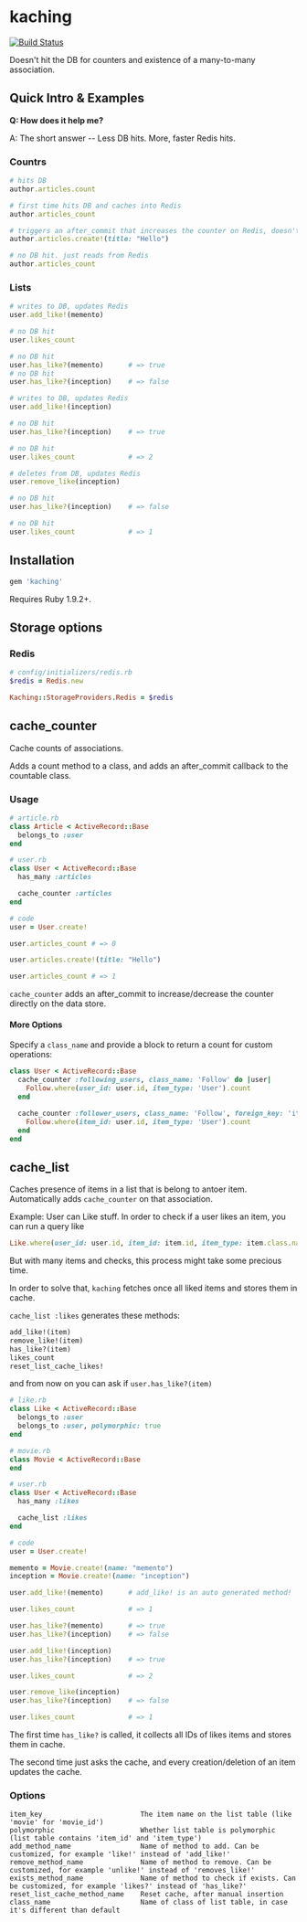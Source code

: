 # kaching

[![Build Status](https://secure.travis-ci.org/elado/kaching.png)](http://travis-ci.org/elado/kaching)

Doesn't hit the DB for counters and existence of a many-to-many association.

## Quick Intro & Examples

**Q: How does it help me?**

A: The short answer -- Less DB hits. More, faster Redis hits.

### Countrs

```ruby
# hits DB
author.articles.count

# first time hits DB and caches into Redis
author.articles_count

# triggers an after_commit that increases the counter on Redis, doesn't run a count query on the DB
author.articles.create!(title: "Hello")

# no DB hit. just reads from Redis
author.articles_count
```

### Lists

```ruby
# writes to DB, updates Redis
user.add_like!(memento)

# no DB hit
user.likes_count

# no DB hit
user.has_like?(memento)      # => true
# no DB hit
user.has_like?(inception)    # => false

# writes to DB, updates Redis
user.add_like!(inception)

# no DB hit
user.has_like?(inception)    # => true

# no DB hit
user.likes_count             # => 2

# deletes from DB, updates Redis
user.remove_like(inception)

# no DB hit
user.has_like?(inception)    # => false

# no DB hit
user.likes_count             # => 1
```


## Installation

```ruby
gem 'kaching'
```

Requires Ruby 1.9.2+.

## Storage options

### Redis

```ruby
# config/initializers/redis.rb
$redis = Redis.new

Kaching::StorageProviders.Redis = $redis
```

## cache_counter

Cache counts of associations.

Adds a count method to a class, and adds an after_commit callback to the countable class.

### Usage

```ruby
# article.rb
class Article < ActiveRecord::Base
  belongs_to :user
end

# user.rb
class User < ActiveRecord::Base
  has_many :articles

  cache_counter :articles
end

# code
user = User.create!

user.articles_count # => 0

user.articles.create!(title: "Hello")

user.articles_count # => 1
```

`cache_counter` adds an after_commit to increase/decrease the counter directly on the data store.


#### More Options

Specify a `class_name` and provide a block to return a count for custom operations:

```ruby
class User < ActiveRecord::Base
  cache_counter :following_users, class_name: 'Follow' do |user|
    Follow.where(user_id: user.id, item_type: 'User').count
  end

  cache_counter :follower_users, class_name: 'Follow', foreign_key: 'item_id' do |user|
    Follow.where(item_id: user.id, item_type: 'User').count
  end
end
```

## cache_list

Caches presence of items in a list that is belong to antoer item. Automatically adds `cache_counter` on that association.

Example: User can Like stuff. In order to check if a user likes an item, you can run a query like

```ruby
Like.where(user_id: user.id, item_id: item.id, item_type: item.class.name).exists?
```

But with many items and checks, this process might take some precious time.

In order to solve that, `kaching` fetches once all liked items and stores them in cache.

`cache_list :likes` generates these methods:

```ruby
add_like!(item)
remove_like!(item)
has_like?(item)              
likes_count              
reset_list_cache_likes!
```

 and from now on you can ask if `user.has_like?(item)`

```ruby
# like.rb
class Like < ActiveRecord::Base
  belongs_to :user
  belongs_to :user, polymorphic: true
end

# movie.rb
class Movie < ActiveRecord::Base
end

# user.rb
class User < ActiveRecord::Base
  has_many :likes

  cache_list :likes
end

# code
user = User.create!

memento = Movie.create!(name: "memento")
inception = Movie.create!(name: "inception")

user.add_like!(memento)      # add_like! is an auto generated method!

user.likes_count             # => 1

user.has_like?(memento)      # => true
user.has_like?(inception)    # => false

user.add_like!(inception)
user.has_like?(inception)    # => true

user.likes_count             # => 2

user.remove_like(inception)
user.has_like?(inception)    # => false

user.likes_count             # => 1
```

The first time `has_like?` is called, it collects all IDs of likes items and stores them in cache.

The second time just asks the cache, and every creation/deletion of an item updates the cache.


### Options


```
item_key						The item name on the list table (like 'movie' for 'movie_id')
polymorphic						Whether list table is polymorphic (list table contains 'item_id' and 'item_type')
add_method_name					Name of method to add. Can be customized, for example 'like!' instead of 'add_like!'
remove_method_name				Name of method to remove. Can be customized, for example 'unlike!' instead of 'removes_like!'
exists_method_name				Name of method to check if exists. Can be customized, for example 'likes?' instead of 'has_like?'
reset_list_cache_method_name	Reset cache, after manual insertion
class_name						Name of class of list table, in case it's different than default
```
